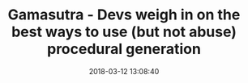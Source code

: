 ---
date: 2018-03-12 13:08:40
link:
  source: pocket
  source_url: https://getpocket.com
  text: Gamasutra - Devs weigh in on the best ways to use (but not abuse) procedural
    generation
  url: https://www.gamasutra.com/view/news/315400/Devs_weigh_in_on_the_best_ways_to_use_but_not_abuse_procedural_generation.php
slug: gamasutra-devs-weigh-in-on-the-best-ways-to-use-but-not-abuse-procedura
source: pocket
syndicated:
- type: twitter
  url: https://twitter.com/roytang/statuses/973184914567942145/
- type: facebook
  url: https://www.facebook.com/stephen.roy.tang/posts/10156486917908912
title: Gamasutra - Devs weigh in on the best ways to use (but not abuse) procedural
  generation
---